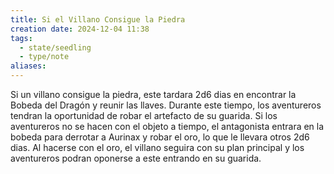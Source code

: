 ```yaml
---
title: Si el Villano Consigue la Piedra
creation date: 2024-12-04 11:38
tags:
  - state/seedling
  - type/note
aliases:
---
```


Si un villano consigue la piedra, este tardara 2d6 dias en encontrar la Bobeda del Dragón y reunir las llaves. Durante este tiempo, los aventureros tendran la oportunidad de robar el artefacto de su guarida. Si los aventureros no se hacen con el objeto a tiempo, el antagonista entrara en la bobeda para derrotar a Aurinax y robar el oro, lo que le llevara otros 2d6 dias. Al hacerse con el oro, el villano seguira con su plan principal y los aventureros podran oponerse a este entrando en su guarida.